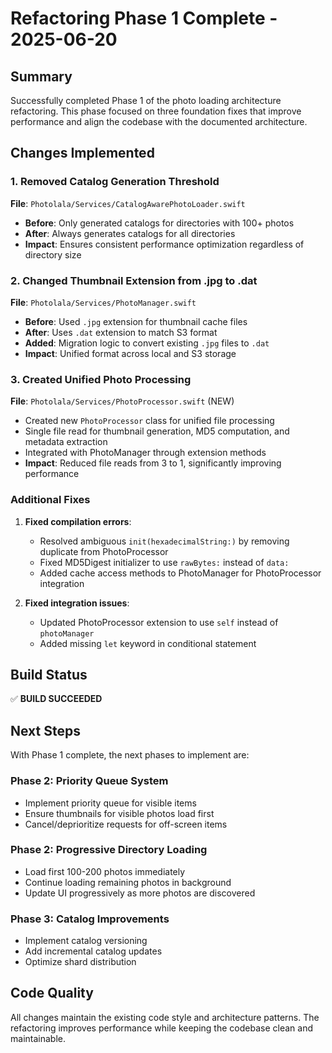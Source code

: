 # Refactoring Phase 1 Complete - 2025-06-20

## Summary

Successfully completed Phase 1 of the photo loading architecture refactoring. This phase focused on three foundation fixes that improve performance and align the codebase with the documented architecture.

## Changes Implemented

### 1. Removed Catalog Generation Threshold

**File**: `Photolala/Services/CatalogAwarePhotoLoader.swift`

- **Before**: Only generated catalogs for directories with 100+ photos
- **After**: Always generates catalogs for all directories
- **Impact**: Ensures consistent performance optimization regardless of directory size

### 2. Changed Thumbnail Extension from .jpg to .dat

**File**: `Photolala/Services/PhotoManager.swift`

- **Before**: Used `.jpg` extension for thumbnail cache files
- **After**: Uses `.dat` extension to match S3 format
- **Added**: Migration logic to convert existing `.jpg` files to `.dat`
- **Impact**: Unified format across local and S3 storage

### 3. Created Unified Photo Processing

**File**: `Photolala/Services/PhotoProcessor.swift` (NEW)

- Created new `PhotoProcessor` class for unified file processing
- Single file read for thumbnail generation, MD5 computation, and metadata extraction
- Integrated with PhotoManager through extension methods
- **Impact**: Reduced file reads from 3 to 1, significantly improving performance

### Additional Fixes

1. **Fixed compilation errors**:
   - Resolved ambiguous `init(hexadecimalString:)` by removing duplicate from PhotoProcessor
   - Fixed MD5Digest initializer to use `rawBytes:` instead of `data:`
   - Added cache access methods to PhotoManager for PhotoProcessor integration

2. **Fixed integration issues**:
   - Updated PhotoProcessor extension to use `self` instead of `photoManager`
   - Added missing `let` keyword in conditional statement

## Build Status

✅ **BUILD SUCCEEDED**

## Next Steps

With Phase 1 complete, the next phases to implement are:

### Phase 2: Priority Queue System
- Implement priority queue for visible items
- Ensure thumbnails for visible photos load first
- Cancel/deprioritize requests for off-screen items

### Phase 2: Progressive Directory Loading
- Load first 100-200 photos immediately
- Continue loading remaining photos in background
- Update UI progressively as more photos are discovered

### Phase 3: Catalog Improvements
- Implement catalog versioning
- Add incremental catalog updates
- Optimize shard distribution

## Code Quality

All changes maintain the existing code style and architecture patterns. The refactoring improves performance while keeping the codebase clean and maintainable.